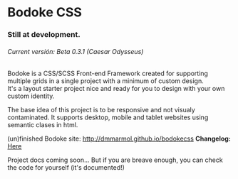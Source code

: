 Bodoke CSS
==========

### Still at development.
###### Current versión: Beta 0.3.1 (Caesar Odysseus)


Bodoke is a CSS/SCSS Front-end Framework created for supporting multiple grids in a single project with a minimum of custom design.  
It's a layout starter project nice and ready for you to design with your own custom identity.

The base idea of this project is to be responsive and not visualy contaminated.
It supports desktop, mobile and tablet websites using semantic clases in html.

(un)finished Bodoke site: http://dmmarmol.github.io/bodokecss
**Changelog:** [Here](https://github.com/dmmarmol/bodokecss/blob/master/CHANGELOG.MD)

Project docs coming soon... But if you are breave enough, you can check the code for yourself (it's documented!)
